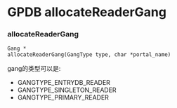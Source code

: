 # GPDB allocateReaderGang

### allocateReaderGang

```
Gang *
allocateReaderGang(GangType type, char *portal_name)
```

gang的类型可以是:

* GANGTYPE_ENTRYDB_READER
*  GANGTYPE_SINGLETON_READER 
* GANGTYPE_PRIMARY_READER